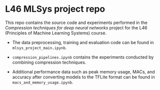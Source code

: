 # L46 MLSys project repo

This repo contains the source code and experiments performed in the *Compression techniques for deep neural networks* project for the L46 (Principles of Machine Learning Systems) course.

* The data preprocessing, training and evaluation code can be found in `mlsys_project_main.ipynb`.

* `compression_pipelines.ipynb` contains the experiments conducted by combining compression techniques.

* Additional performance data such as peak memory usage, MACs, and accuracy after converting models to the TFLite format can be found in `macs_and_memory_usage.ipynb`.

